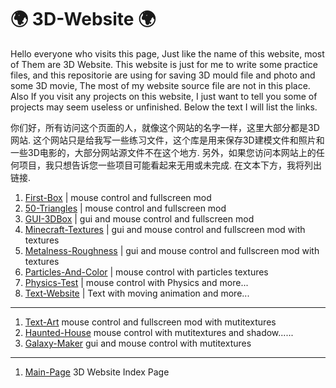 # 🌍 3D-Website 🌍
Hello everyone who visits this page, Just like the name of this website, most of Them are 3D Website. This website is just for me to write some practice files, and this repositorie are using for saving 3D mould file and photo and some 3D movie, The most of my website source file are not in this place. Also If you visit any projects on this website, I just want to tell you some of projects may seem useless or unfinished. Below the text I will list the links.

你们好，所有访问这个页面的人，就像这个网站的名字一样，这里大部分都是3D网站. 这个网站只是给我写一些练习文件，这个库是用来保存3D建模文件和照片和一些3D电影的，大部分网站源文件不在这个地方. 另外，如果您访问本网站上的任何项目，我只想告诉您一些项目可能看起来无用或未完成. 在文本下方，我将列出链接.

1. [First-Box](http://3d.g7m7t1.net/pages/3d-box/) | mouse control and fullscreen mod
2. [50-Triangles](http://3d.g7m7t1.net/pages/50-triangles/) | mouse control and fullscreen mod
3. [GUI-3DBox](http://3d.g7m7t1.net/pages/gui-box/) | gui and mouse control and fullscreen mod
4. [Minecraft-Textures](http://3d.g7m7t1.net/pages/minecraft-textures/) | gui and mouse control and fullscreen mod with textures
5. [Metalness-Roughness](http://3d.g7m7t1.net/pages/metalness-roughness/) | gui and mouse control and fullscreen mod with textures
6. [Particles-And-Color](http://3d.g7m7t1.net/pages/particles/) | mouse control with particles textures
7. [Physics-Test](http://3d.g7m7t1.net/pages/physics/) | mouse control with Physics and more...
8. [Text-Website](http://3d.g7m7t1.net/pages/text-website/) | Text with moving animation and more...

---------------------------------------------------------------------------------------------------------------------------------------------------

1. [Text-Art](http://3d.g7m7t1.net/pages/text-art/) mouse control and fullscreen mod with mutitextures
2. [Haunted-House](http://3d.g7m7t1.net/pages/haunted-house/) mouse control with mutitextures and shadow......
3. [Galaxy-Maker](http://3d.g7m7t1.net/pages/galaxy/) gui and mouse control with mutitextures

---------------------------------------------------------------------------------------------------------------------------------------------------

1. [Main-Page](http://3d.g7m7t1.net/) 3D Website Index Page
